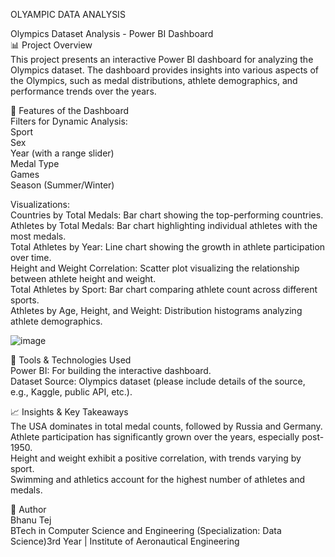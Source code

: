 OLYAMPIC DATA ANALYSIS

Olympics Dataset Analysis - Power BI Dashboard                
📊 Project Overview                                                         
This project presents an interactive Power BI dashboard for analyzing the Olympics dataset. The dashboard provides insights into various aspects of the Olympics, such as medal distributions, athlete demographics, and performance trends over the years.                   

📌 Features of the Dashboard                                               
Filters for Dynamic Analysis:                                               
Sport                                      
Sex                             
Year (with a range slider)                               
Medal Type                                                                 
Games                              
Season (Summer/Winter)              
                
Visualizations:                                                                     
Countries by Total Medals: Bar chart showing the top-performing countries.                   
Athletes by Total Medals: Bar chart highlighting individual athletes with the most medals.                 
Total Athletes by Year: Line chart showing the growth in athlete participation over time.                          
Height and Weight Correlation: Scatter plot visualizing the relationship between athlete height and weight.                            
Total Athletes by Sport: Bar chart comparing athlete count across different sports.                                                  
Athletes by Age, Height, and Weight: Distribution histograms analyzing athlete demographics.                          

![image](https://github.com/user-attachments/assets/e09ed2d3-7a0d-4a74-9167-21d8b1815b11)


🔧 Tools & Technologies Used                                     
Power BI: For building the interactive dashboard.                      
Dataset Source: Olympics dataset (please include details of the source, e.g., Kaggle, public API, etc.).                        

📈 Insights & Key Takeaways                          
The USA dominates in total medal counts, followed by Russia and Germany.                              
Athlete participation has significantly grown over the years, especially post-1950.                                   
Height and weight exhibit a positive correlation, with trends varying by sport.                          
Swimming and athletics account for the highest number of athletes and medals.                          

👤 Author                                  
Bhanu Tej                                      
BTech in Computer Science and Engineering (Specialization: Data Science)3rd Year | Institute of Aeronautical Engineering                         

